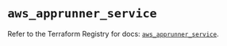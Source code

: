 # `aws_apprunner_service`

Refer to the Terraform Registry for docs: [`aws_apprunner_service`](https://registry.terraform.io/providers/hashicorp/aws/4.54.0/docs/resources/apprunner_service).
